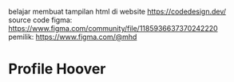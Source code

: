 belajar membuat tampilan html di website https://codedesign.dev/   
source code figma: https://www.figma.com/community/file/1185936637370242220      
pemilik: https://www.figma.com/@mhd   

# Profile Hoover
